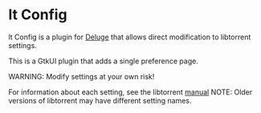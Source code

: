lt Config
=========

lt Config is a plugin for [Deluge](http://deluge-torrent.org) that
allows direct modification to libtorrent settings.

This is a GtkUI plugin that adds a single preference page.

WARNING: Modify settings at your own risk!

For information about each setting, see the libtorrent [manual](http://www.rasterbar.com/products/libtorrent/manual.html#session-customization)
NOTE: Older versions of libtorrent may have different setting names.
